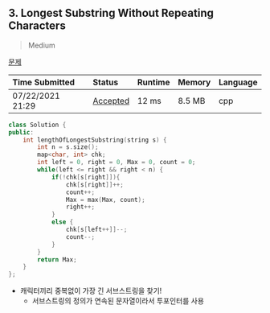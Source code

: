 ## 3. Longest Substring Without Repeating Characters

> Medium

[문제](https://leetcode.com/problems/longest-substring-without-repeating-characters/)



| Time Submitted   | Status                                                       | Runtime | Memory | Language |
| :--------------- | :----------------------------------------------------------- | :------ | :----- | :------- |
| 07/22/2021 21:29 | [Accepted](https://leetcode.com/submissions/detail/526533514/) | 12 ms   | 8.5 MB | cpp      |

```c++
class Solution {
public:
    int lengthOfLongestSubstring(string s) {
        int n = s.size();
        map<char, int> chk;
        int left = 0, right = 0, Max = 0, count = 0;
        while(left <= right && right < n) {
            if(!chk[s[right]]){
                chk[s[right]]++;
                count++;
                Max = max(Max, count);
                right++;
            }
            else {
                chk[s[left++]]--;
                count--;
            }
        }
        return Max;
    }
};
```

- 캐릭터끼리 중복없이 가장 긴 서브스트링을 찾기!
  - 서브스트링의 정의가 연속된 문자열이라서 투포인터를 사용

